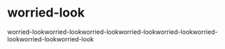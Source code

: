 # worried-look
worried-lookworried-lookworried-lookworried-lookworried-lookworried-lookworried-lookworried-look
